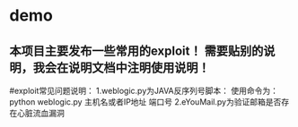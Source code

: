 # demo
本项目主要发布一些常用的exploit！
需要贴别的说明，我会在说明文档中注明使用说明！
-------------------------------------------------------------
#exploit常见问题说明：
1.weblogic.py为JAVA反序列号脚本：
使用命令为：python  weblogic.py  主机名或者IP地址   端口号
2.eYouMail.py为验证邮箱是否存在心脏流血漏洞
